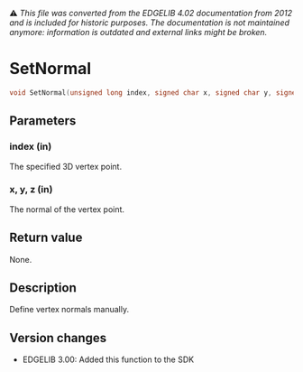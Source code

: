 :warning: _This file was converted from the EDGELIB 4.02 documentation from 2012 and is included for historic purposes. The documentation is not maintained anymore: information is outdated and external links might be broken._

# SetNormal


```c++
void SetNormal(unsigned long index, signed char x, signed char y, signed char z)
```

## Parameters
### index (in)
The specified 3D vertex point.

### x, y, z (in)
The normal of the vertex point.

## Return value
None.

## Description
Define vertex normals manually.

## Version changes
- EDGELIB 3.00: Added this function to the SDK


